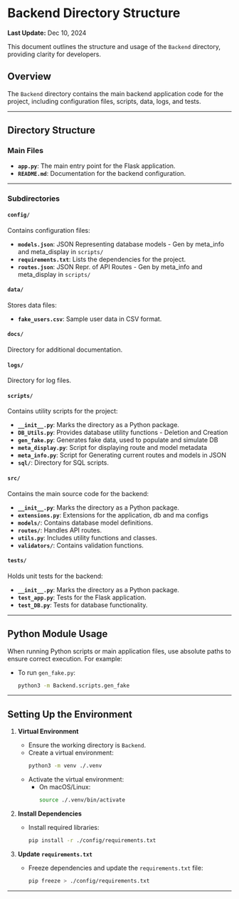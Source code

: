 # Backend Directory Structure

**Last Update:** Dec 10, 2024

This document outlines the structure and usage of the `Backend` directory, providing clarity for developers.

## Overview

The `Backend` directory contains the main backend application code for the project, including configuration files, scripts, data, logs, and tests.

---

## Directory Structure

### Main Files

- **`app.py`**: The main entry point for the Flask application.
- **`README.md`**: Documentation for the backend configuration.

---

### Subdirectories

#### `config/`
Contains configuration files:
- **`models.json`**: JSON Representing database models - Gen by meta_info and meta_display in `scripts/`
- **`requirements.txt`**: Lists the dependencies for the project.
- **`routes.json`**: JSON Repr. of API Routes - Gen by meta_info and meta_display in `scripts/`

#### `data/`
Stores data files:
- **`fake_users.csv`**: Sample user data in CSV format.

#### `docs/`
Directory for additional documentation.

#### `logs/`
Directory for log files.

#### `scripts/`
Contains utility scripts for the project:
- **`__init__.py`**: Marks the directory as a Python package.
- **`DB_Utils.py`**: Provides database utility functions - Deletion and Creation
- **`gen_fake.py`**: Generates fake data, used to populate and simulate DB
- **`meta_display.py`**: Script for displaying route and model metadata
- **`meta_info.py`**: Script for Generating current routes and models in JSON
- **`sql/`**: Directory for SQL scripts.

#### `src/`
Contains the main source code for the backend:
- **`__init__.py`**: Marks the directory as a Python package.
- **`extensions.py`**: Extensions for the application, db and ma configs
- **`models/`**: Contains database model definitions.
- **`routes/`**: Handles API routes. 
- **`utils.py`**: Includes utility functions and classes.
- **`validators/`**: Contains validation functions.

#### `tests/`
Holds unit tests for the backend:
- **`__init__.py`**: Marks the directory as a Python package.
- **`test_app.py`**: Tests for the Flask application.
- **`test_DB.py`**: Tests for database functionality.

---

## Python Module Usage

When running Python scripts or main application files, use absolute paths to ensure correct execution. For example:

- To run `gen_fake.py`:
  ```bash
  python3 -m Backend.scripts.gen_fake

---

## Setting Up the Environment

1. **Virtual Environment**
   - Ensure the working directory is `Backend`.
   - Create a virtual environment:
     ```bash
     python3 -m venv ./.venv
     ```
   - Activate the virtual environment:
     - On macOS/Linux:
       ```bash
       source ./.venv/bin/activate
       ```



2. **Install Dependencies**
   
   - Install required libraries:
     ```bash
     pip install -r ./config/requirements.txt
     ```

3. **Update `requirements.txt`**
   
   - Freeze dependencies and update the `requirements.txt` file:
     ```bash
     pip freeze > ./config/requirements.txt
     ```

---
